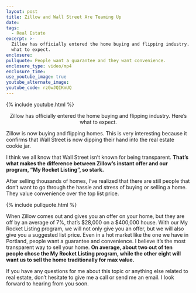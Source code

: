 ```yaml
---
layout: post
title: Zillow and Wall Street Are Teaming Up
date:
tags:
  - Real Estate
excerpt: >-
  Zillow has officially entered the home buying and flipping industry. Here’s
  what to expect.
enclosure:
pullquote: People want a guarantee and they want convenience.
enclosure_type: video/mp4
enclosure_time:
use_youtube_image: true
youtube_alternate_image:
youtube_code: rzGwJQIKmUQ
---
```


{% include youtube.html %}

<center>Zillow has officially entered the home buying and flipping industry. Here’s what to expect.</center>

Zillow is now buying and flipping homes. This is very interesting because it confirms that Wall Street is now dipping their hand into the real estate cookie jar.

I think we all know that Wall Street isn’t known for being transparent. **That’s what makes the difference between Zillow’s instant offer and our program, “My Rocket Listing”, so stark.**

After selling thousands of homes, I’ve realized that there are still people that don’t want to go through the hassle and stress of buying or selling a home. They value convenience over the top list price.

{% include pullquote.html %}

When Zillow comes out and gives you an offer on your home, but they are off by an average of 7%, that’s $28,000 on a $400,000 house. With our My Rocket Listing program, we will not only give you an offer, but we will also give you a suggested list price. Even in a hot market like the one we have in Portland, people want a guarantee and convenience. I believe it’s the most transparent way to sell your home. **On average, about two out of ten people chose the My Rocket Listing program, while the other eight will want us to sell the home traditionally for max value.**

If you have any questions for me about this topic or anything else related to real estate, don’t hesitate to give me a call or send me an email. I look forward to hearing from you soon.